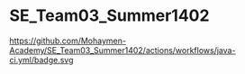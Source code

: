 # SE_Team03_Summer1402

https://github.com/Mohaymen-Academy/SE_Team03_Summer1402/actions/workflows/java-ci.yml/badge.svg